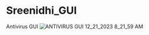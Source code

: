 # Sreenidhi_GUI
Antivirus GUI
![ANTIVIRUS GUI 12_21_2023 8_21_59 AM](https://github.com/srinidhi-004/Sreenidhi_GUI/assets/117285679/f13d2847-4fdc-4d48-9a6d-e8777ac0d51d)
